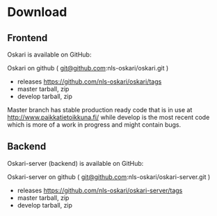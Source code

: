 # Download

## Frontend

Oskari is available on GitHub:

​Oskari on github ( git@github.com:nls-oskari/oskari.git )

* releases ​https://github.com/nls-oskari/oskari/tags
* master ​tarball, ​zip
* develop ​tarball, ​zip

Master branch has stable production ready code that is in use at ​http://www.paikkatietoikkuna.fi/ while develop is the most recent code which is more of a work in progress and might contain bugs.

## Backend

Oskari-server (backend) is available on GitHub:

​Oskari-server on github ( git@github.com:nls-oskari/oskari-server.git )

* releases ​https://github.com/nls-oskari/oskari-server/tags
* master ​tarball, ​zip
* develop ​tarball, ​zip